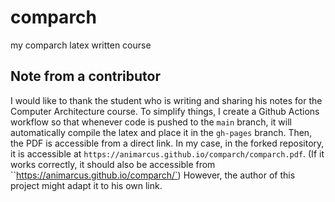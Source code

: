 # comparch
my comparch latex written course

## Note from a contributor

I would like to thank the student who is writing and sharing his notes for the Computer Architecture course. To simplify things, I create a Github Actions workflow so that whenever code is pushed to the `main` branch, it will automatically compile the latex and place it in the `gh-pages` branch.
Then, the PDF is accessible from a direct link.
In my case, in the forked repository, it is accessible at `https://animarcus.github.io/comparch/comparch.pdf`. (If it works correctly, it should also be accessible from ``https://animarcus.github.io/comparch/`)
However, the author of this project might adapt it to his own link.

